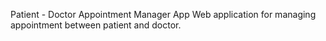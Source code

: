 Patient - Doctor Appointment Manager App
Web application for managing appointment between patient and doctor.
